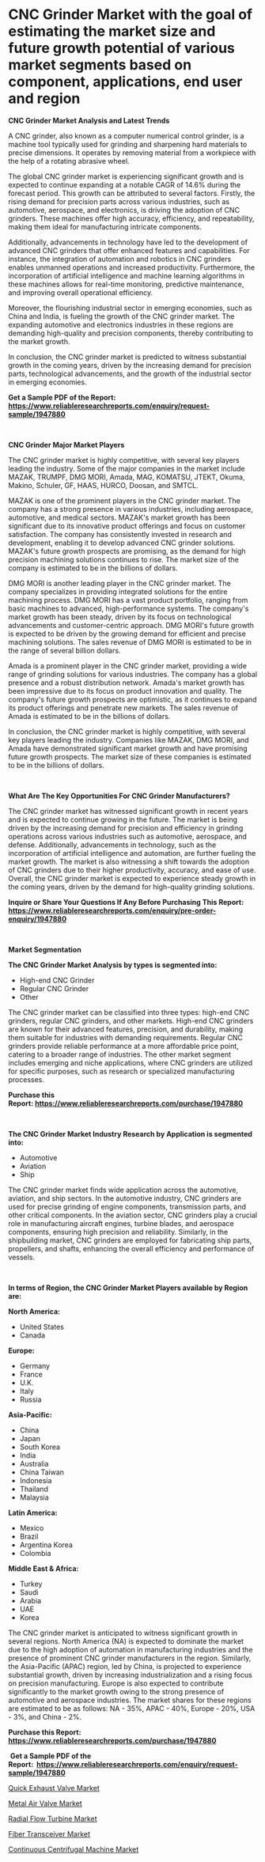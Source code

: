 <p><h1>CNC Grinder Market with the goal of estimating the market size and future growth potential of various market segments based on component, applications, end user and region</h1></p><p><strong>CNC Grinder Market Analysis and Latest Trends</strong></p>
<p><p>A CNC grinder, also known as a computer numerical control grinder, is a machine tool typically used for grinding and sharpening hard materials to precise dimensions. It operates by removing material from a workpiece with the help of a rotating abrasive wheel.</p><p>The global CNC grinder market is experiencing significant growth and is expected to continue expanding at a notable CAGR of 14.6% during the forecast period. This growth can be attributed to several factors. Firstly, the rising demand for precision parts across various industries, such as automotive, aerospace, and electronics, is driving the adoption of CNC grinders. These machines offer high accuracy, efficiency, and repeatability, making them ideal for manufacturing intricate components.</p><p>Additionally, advancements in technology have led to the development of advanced CNC grinders that offer enhanced features and capabilities. For instance, the integration of automation and robotics in CNC grinders enables unmanned operations and increased productivity. Furthermore, the incorporation of artificial intelligence and machine learning algorithms in these machines allows for real-time monitoring, predictive maintenance, and improving overall operational efficiency.</p><p>Moreover, the flourishing industrial sector in emerging economies, such as China and India, is fueling the growth of the CNC grinder market. The expanding automotive and electronics industries in these regions are demanding high-quality and precision components, thereby contributing to the market growth.</p><p>In conclusion, the CNC grinder market is predicted to witness substantial growth in the coming years, driven by the increasing demand for precision parts, technological advancements, and the growth of the industrial sector in emerging economies.</p></p>
<p><strong>Get a Sample PDF of the Report:&nbsp; <a href="https://www.reliableresearchreports.com/enquiry/request-sample/1947880">https://www.reliableresearchreports.com/enquiry/request-sample/1947880</a></strong></p>
<p>&nbsp;</p>
<p><strong>CNC Grinder Major Market Players</strong></p>
<p><p>The CNC grinder market is highly competitive, with several key players leading the industry. Some of the major companies in the market include MAZAK, TRUMPF, DMG MORI, Amada, MAG, KOMATSU, JTEKT, Okuma, Makino, Schuler, GF, HAAS, HURCO, Doosan, and SMTCL.</p><p>MAZAK is one of the prominent players in the CNC grinder market. The company has a strong presence in various industries, including aerospace, automotive, and medical sectors. MAZAK's market growth has been significant due to its innovative product offerings and focus on customer satisfaction. The company has consistently invested in research and development, enabling it to develop advanced CNC grinder solutions. MAZAK's future growth prospects are promising, as the demand for high precision machining solutions continues to rise. The market size of the company is estimated to be in the billions of dollars.</p><p>DMG MORI is another leading player in the CNC grinder market. The company specializes in providing integrated solutions for the entire machining process. DMG MORI has a vast product portfolio, ranging from basic machines to advanced, high-performance systems. The company's market growth has been steady, driven by its focus on technological advancements and customer-centric approach. DMG MORI's future growth is expected to be driven by the growing demand for efficient and precise machining solutions. The sales revenue of DMG MORI is estimated to be in the range of several billion dollars.</p><p>Amada is a prominent player in the CNC grinder market, providing a wide range of grinding solutions for various industries. The company has a global presence and a robust distribution network. Amada's market growth has been impressive due to its focus on product innovation and quality. The company's future growth prospects are optimistic, as it continues to expand its product offerings and penetrate new markets. The sales revenue of Amada is estimated to be in the billions of dollars.</p><p>In conclusion, the CNC grinder market is highly competitive, with several key players leading the industry. Companies like MAZAK, DMG MORI, and Amada have demonstrated significant market growth and have promising future growth prospects. The market size of these companies is estimated to be in the billions of dollars.</p></p>
<p>&nbsp;</p>
<p><strong>What Are The Key Opportunities For CNC Grinder Manufacturers?</strong></p>
<p><p>The CNC grinder market has witnessed significant growth in recent years and is expected to continue growing in the future. The market is being driven by the increasing demand for precision and efficiency in grinding operations across various industries such as automotive, aerospace, and defense. Additionally, advancements in technology, such as the incorporation of artificial intelligence and automation, are further fueling the market growth. The market is also witnessing a shift towards the adoption of CNC grinders due to their higher productivity, accuracy, and ease of use. Overall, the CNC grinder market is expected to experience steady growth in the coming years, driven by the demand for high-quality grinding solutions.</p></p>
<p><strong>Inquire or Share Your Questions If Any Before Purchasing This Report: <a href="https://www.reliableresearchreports.com/enquiry/pre-order-enquiry/1947880">https://www.reliableresearchreports.com/enquiry/pre-order-enquiry/1947880</a></strong></p>
<p>&nbsp;</p>
<p><strong>Market Segmentation</strong></p>
<p><strong>The CNC Grinder Market Analysis by types is segmented into:</strong></p>
<p><ul><li>High-end CNC Grinder</li><li>Regular CNC Grinder</li><li>Other</li></ul></p>
<p><p>The CNC grinder market can be classified into three types: high-end CNC grinders, regular CNC grinders, and other markets. High-end CNC grinders are known for their advanced features, precision, and durability, making them suitable for industries with demanding requirements. Regular CNC grinders provide reliable performance at a more affordable price point, catering to a broader range of industries. The other market segment includes emerging and niche applications, where CNC grinders are utilized for specific purposes, such as research or specialized manufacturing processes.</p></p>
<p><strong>Purchase this Report:&nbsp;<a href="https://www.reliableresearchreports.com/purchase/1947880">https://www.reliableresearchreports.com/purchase/1947880</a></strong></p>
<p>&nbsp;</p>
<p><strong>The CNC Grinder Market Industry Research by Application is segmented into:</strong></p>
<p><ul><li>Automotive</li><li>Aviation</li><li>Ship</li></ul></p>
<p><p>The CNC grinder market finds wide application across the automotive, aviation, and ship sectors. In the automotive industry, CNC grinders are used for precise grinding of engine components, transmission parts, and other critical components. In the aviation sector, CNC grinders play a crucial role in manufacturing aircraft engines, turbine blades, and aerospace components, ensuring high precision and reliability. Similarly, in the shipbuilding market, CNC grinders are employed for fabricating ship parts, propellers, and shafts, enhancing the overall efficiency and performance of vessels.</p></p>
<p>&nbsp;</p>
<p><strong>In terms of Region, the CNC Grinder Market Players available by Region are:</strong></p>
<p>
    <p> <strong> North America: </strong>
        <ul>
            <li>United States</li>
            <li>Canada</li>
        </ul>
        </p> 
    <p> <strong> Europe: </strong>
        <ul>
            <li>Germany</li>
            <li>France</li>
            <li>U.K.</li>
            <li>Italy</li>
            <li>Russia</li>
        </ul>
        </p> 
    <p> <strong> Asia-Pacific: </strong>
        <ul>
            <li>China</li>
            <li>Japan</li>
            <li>South Korea</li>
            <li>India</li>
            <li>Australia</li>
            <li>China Taiwan</li>
            <li>Indonesia</li>
            <li>Thailand</li>
            <li>Malaysia</li>
        </ul>
        </p> 
    <p> <strong> Latin America: </strong>
        <ul>
            <li>Mexico</li>
            <li>Brazil</li>
            <li>Argentina Korea</li>
            <li>Colombia</li>
        </ul>
        </p> 
    <p> <strong> Middle East & Africa: </strong>
        <ul>
            <li>Turkey</li>
            <li>Saudi</li>
            <li>Arabia</li>
            <li>UAE</li>
            <li>Korea</li>
        </ul>
    </p>
    </p>
<p><p>The CNC grinder market is anticipated to witness significant growth in several regions. North America (NA) is expected to dominate the market due to the high adoption of automation in manufacturing industries and the presence of prominent CNC grinder manufacturers in the region. Similarly, the Asia-Pacific (APAC) region, led by China, is projected to experience substantial growth, driven by increasing industrialization and a rising focus on precision manufacturing. Europe is also expected to contribute significantly to the market growth owing to the strong presence of automotive and aerospace industries. The market shares for these regions are estimated to be as follows: NA - 35%, APAC - 40%, Europe - 20%, USA - 3%, and China - 2%.</p></p>
<p><strong>Purchase this Report: <a href="https://www.reliableresearchreports.com/purchase/1947880">https://www.reliableresearchreports.com/purchase/1947880</a></strong></p>
<p>&nbsp;<strong>Get a Sample PDF of the Report:&nbsp;&nbsp;<a href="https://www.reliableresearchreports.com/enquiry/request-sample/1947880">https://www.reliableresearchreports.com/enquiry/request-sample/1947880</a></strong></p>
<p><strong></strong></p>
<p><p><a href="https://github.com/gaydyna/Market-Research-Report-List-2/blob/main/quick-exhaust-valve-market.md">Quick Exhaust Valve Market</a></p><p><a href="https://github.com/amonskiyk/Market-Research-Report-List-2/blob/main/metal-air-valve-market.md">Metal Air Valve Market</a></p><p><a href="https://github.com/tamvrosiya/Market-Research-Report-List-2/blob/main/radial-flow-turbine-market.md">Radial Flow Turbine Market</a></p><p><a href="https://github.com/joannesouthgate/Market-Research-Report-List-1/blob/main/fiber-transceiver-market.md">Fiber Transceiver Market</a></p><p><a href="https://github.com/julyju69/Market-Research-Report-List-1/blob/main/continuous-centrifugal-machine-market.md">Continuous Centrifugal Machine Market</a></p></p>